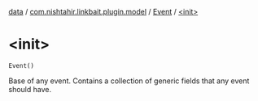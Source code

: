 [data](../../index.md) / [com.nishtahir.linkbait.plugin.model](../index.md) / [Event](index.md) / [&lt;init&gt;](.)


# &lt;init&gt;

`Event()`

Base of any event. Contains a collection of
generic fields that any event should have.



